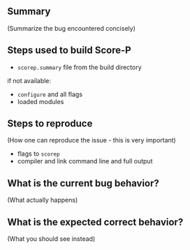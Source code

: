 ## Summary

(Summarize the bug encountered concisely)

## Steps used to build Score-P

- `scorep.summary` file from the build directory

if not available:

- `configure` and all flags
- loaded modules

## Steps to reproduce

(How one can reproduce the issue - this is very important)

- flags to `scorep`
- compiler and link command line and full output

## What is the current bug behavior?

(What actually happens)

## What is the expected correct behavior?

(What you should see instead)
